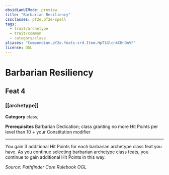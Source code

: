 ```yaml
---
obsidianUIMode: preview
title: "Barbarian Resiliency"
cssclasses: pf2e,pf2e-spell
tags:
  - trait/archetype
  - trait/common
  - category/class
aliases: "Compendium.pf2e.feats-srd.Item.HpT1GlcnkCBnDnVF"
license: OGL
---
```

# Barbarian Resiliency
## Feat 4
### [[archetype]]

**Category** class; 



**Prerequisites** Barbarian Dedication; class granting no more Hit Points per level than 10 + your Constitution modifier
* * *
You gain 3 additional Hit Points for each barbarian archetype class feat you have. As you continue selecting barbarian archetype class feats, you continue to gain additional Hit Points in this way.

*Source: Pathfinder Core Rulebook*
*OGL*